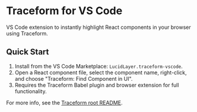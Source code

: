 # Traceform for VS Code

VS Code extension to instantly highlight React components in your browser using Traceform.

## Quick Start

1. Install from the VS Code Marketplace: `LucidLayer.traceform-vscode`.
2. Open a React component file, select the component name, right-click, and choose "Traceform: Find Component in UI".
3. Requires the Traceform Babel plugin and browser extension for full functionality.

For more info, see the [Traceform root README](../README.md).
